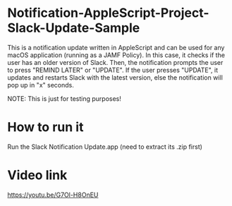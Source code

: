 # Notification-AppleScript-Project-Slack-Update-Sample
This is a notification update written in AppleScript and can be used for any macOS application (running as a JAMF Policy). In this case, it checks if the user has an older version of Slack. Then, the notification prompts the user to press "REMIND LATER" or "UPDATE". If the user presses "UPDATE", it updates and restarts Slack with the latest version, else the notification will pop up in "x" seconds.

NOTE: This is just for testing purposes!

# How to run it
Run the Slack Notification Update.app (need to extract its .zip first)

# Video link
https://youtu.be/G7Ol-H8OnEU
